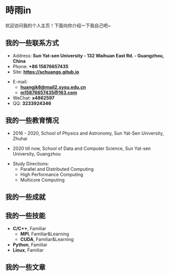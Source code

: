 # 時雨in

欢迎访问我的个人主页！下面向你介绍一下我自己吧~

<!-- .slide -->

## 我的一些联系方式

- Address: **Sun Yat-sen University - 132 Waihuan East Rd. - Guangzhou, China**
- Phone: **+86 15876657435**
- Site: **<https://schuangs.gitub.io>**

<!-- .slide vertical=true -->

- E-mail:
  - **[huangjk8@mail2.sysu.edu.cn](mailto:huangjk8@mail2.sysu.edu.cn)**
  - **[m15876657435@163.com](mailto:m15876657435@163.com)**
- WeChat: **x4862597**
- QQ: **3233924346**

<!-- .slide -->

## 我的一些教育情况

<!-- .slide vertical=true -->

* 2016 - 2020,  School of Physics and Astronomy, Sun Yat-Sen University, Zhuhai

* 2020 till now, School of Data and Computer Science, Sun Yat-sen University, Guangzhou

- Study Directions:
  - Parallel and Distributed Computing
  - High Performance Computing
  - Multicore Computing

<!-- .slide -->

## 我的一些成就

<!-- .slide -->

## 我的一些技能

<!-- .slide vertical=true -->

- **C/C++**, Familiar
  - **MPI**, Familiar&Learning
  - **CUDA**, Familiar&Learning
- **Python**, Familiar
- **Linux**, Familiar

<!-- .slide -->

## 我的一些文章

<!-- .slide vertical=true -->